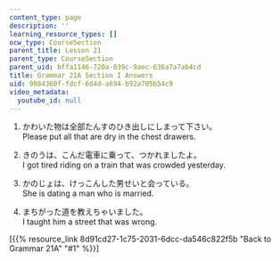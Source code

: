 ```yaml
---
content_type: page
description: ''
learning_resource_types: []
ocw_type: CourseSection
parent_title: Lesson 21
parent_type: CourseSection
parent_uid: bffa1146-720a-039c-9aec-636a7a7ab4cd
title: Grammar 21A Section I Answers
uid: 9884360f-fdcf-6d4d-a694-b92a705b54c9
video_metadata:
  youtube_id: null
---
```


1.  かわいた物は全部たんすのひき出しにしまって下さい。  
    Please put all that are dry in the chest drawers.
    
2.  きのうは、こんだ電車に乗って、つかれましたよ。  
    I got tired riding on a train that was crowded yesterday.
    
3.  かのじょは、けっこんした男せいと会っている。  
    She is dating a man who is married.
    
4.  まちがった道を教えちゃいました。  
    I taught him a street that was wrong.
    

\[{{% resource_link 8d91cd27-1c75-2031-6dcc-da546c822f5b "Back to Grammar 21A" "#1" %}}\]